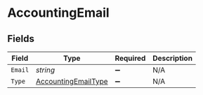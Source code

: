 # AccountingEmail


## Fields

| Field                                                                 | Type                                                                  | Required                                                              | Description                                                           |
| --------------------------------------------------------------------- | --------------------------------------------------------------------- | --------------------------------------------------------------------- | --------------------------------------------------------------------- |
| `Email`                                                               | *string*                                                              | :heavy_minus_sign:                                                    | N/A                                                                   |
| `Type`                                                                | [AccountingEmailType](../../Models/Components/AccountingEmailType.md) | :heavy_minus_sign:                                                    | N/A                                                                   |